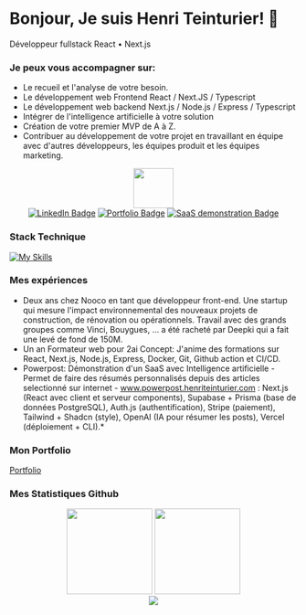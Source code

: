 # Bonjour, Je suis Henri Teinturier! 👋 
Développeur fullstack React • Next.js

### Je peux vous accompagner sur:  
- Le recueil et l'analyse de votre besoin.
- Le développement web Frontend React / Next.JS / Typescript
- Le développement web backend Next.js / Node.js / Express / Typescript
- Intégrer de l'intelligence artificielle à votre solution
- Création de votre premier MVP de A à Z.
- Contribuer au développement de votre projet en travaillant en équipe avec d'autres développeurs, les équipes produit et les équipes marketing.

<div id="header" align="center">
  <img src="https://cdn-icons-png.flaticon.com/512/5072/5072860.png" width="70"/>
</div>

<div id="badges" align="center">
  <div align="center">
    <a href="https://www.linkedin.com/in/henri-teinturier/"><img src="https://img.shields.io/badge/LinkedIn-blue?logo=linkedin&logoColor=white" alt="LinkedIn Badge"/></a>
    <a href="https://www.henriteinturier.com"><img src="https://img.shields.io/badge/Portfolio-3b82f6" alt="Portfolio Badge"/></a>
    <a href="https://www.powerpost.henriteinturier.com"><img src="https://img.shields.io/badge/Sass%20Demonstration-8b5cf6" alt="SaaS demonstration Badge"/></a>
  </div>
</div>

### Stack Technique
[![My Skills](https://skillicons.dev/icons?i=nextjs,react,ts,vite,nodejs,tailwind,redux,docker,githubactions,ai,cypress,jest,mongodb,prisma,supabase,aws,bash,linux,ubuntu,apple,windows,npm,git,github,js,html,css,sass)](https://skillicons.dev)



### Mes expériences
- Deux ans chez Nooco en tant que développeur front-end. Une startup qui mesure l'impact environnemental des nouveaux projets de construction, de rénovation ou opérationnels. Travail avec des grands groupes comme Vinci, Bouygues, ... a été racheté par Deepki qui a fait une levé de fond de 150M.
- Un an Formateur web pour 2ai Concept: J'anime des formations sur React, Next.js, Node.js, Express, Docker, Git, Github action et CI/CD.
- Powerpost: Démonstration d'un SaaS avec Intelligence artificielle - Permet de faire des résumés personnalisés depuis des articles selectionné sur internet - www.powerpost.henriteinturier.com : Next.js (React avec client et serveur components), Supabase + Prisma (base de données PostgreSQL), Auth.js (authentification), Stripe (paiement), Tailwind + Shadcn (style), OpenAI (IA pour résumer les posts), Vercel (déploiement + CLI).*

### Mon Portfolio
[Portfolio](https://www.henriteinturier.com)

### Mes Statistiques Github
<div align="center">
  <img src="https://github-readme-streak-stats.herokuapp.com?user=HenriTeinturier&theme=tokyonight" height="150px" />
  <img src="https://github-readme-stats.vercel.app/api/top-langs/?username=anuraghazra&hide=javascript,html&layout=compact" height="150px" />
</div>
<div align="center">
  <img src="https://github-readme-stats-git-master-henri-teinturiers-projects.vercel.app/api?show=reviews,discussions_started,discussions_answered&username=HenriTeinturier&theme=tokyonight&show_icons=true&rank_icon=github&hide_border=true&count_private=true"/>
</div>





<!---
HenriTeinturier/HenriTeinturier is a ✨ special ✨ repository because its `README.md` (this file) appears on your GitHub profile.
You can click the Preview link to take a look at your changes.
--->
